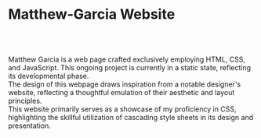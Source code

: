# Matthew-Garcia Website
<br><br>


Matthew Garcia is a web page crafted exclusively employing HTML, CSS, and JavaScript. This ongoing project is currently in a static state, reflecting its developmental phase.
<br>
The design of this webpage draws inspiration from a notable designer's website, reflecting a thoughtful emulation of their aesthetic and layout principles.
<br>
This website primarily serves as a showcase of my proficiency in CSS, highlighting the skillful utilization of cascading style sheets in its design and presentation.